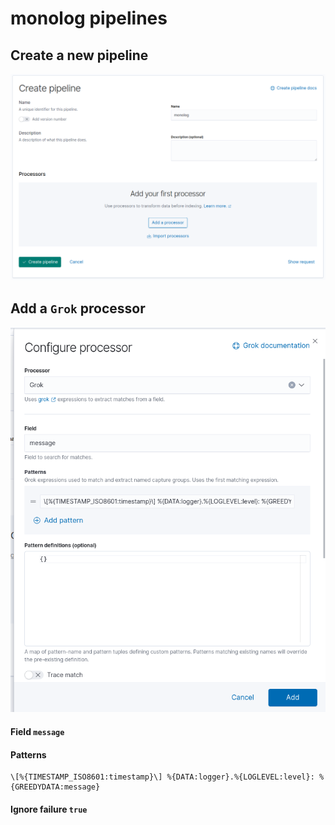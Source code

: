 # monolog pipelines

## Create a new pipeline
![](.monolog-pipeline_images/c8cbb51c.png)

## Add a `Grok` processor
![](.monolog-pipeline_images/d958e3a6.png)

#### Field `message`
#### Patterns 
```text
\[%{TIMESTAMP_ISO8601:timestamp}\] %{DATA:logger}.%{LOGLEVEL:level}: %{GREEDYDATA:message}
```
#### Ignore failure `true`
